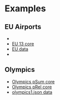 # Examples

## EU Airports

- []()
- [EU 13 core](http://vladowiki.fmf.uni-lj.si/doku.php?id=vlado:work:2m:mwn:x3d:aircoref)
- [EU data](https://raw.githubusercontent.com/bavla/ibm3m/master/data/AirEu2013Ext.json)
- []()



## Olympics

- [Olympics pSum core](http://vladowiki.fmf.uni-lj.si/doku.php?id=vlado:work:2m:mwn:x3d:olwscore)
- [Olympics pRel core](http://vladowiki.fmf.uni-lj.si/doku.php?id=vlado:work:2m:mwn:x3d:olwrcore)
- [olympics1.json data]()


